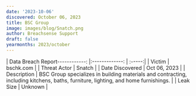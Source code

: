 ```yaml
---
date: '2023-10-06'
discovered: October 06, 2023
title: BSC Group
image: images/blog/Snatch.png
author: Breachsense Support
draft: false
yearmonths: 2023/october
---
```


| Data Breach Report------------:     |:-------------:    | :-----:|
| Victim      | bschk.com      | 
| Threat Actor      | Snatch      | 
| Date Discovered      | Oct 06, 2023      | 
| Description      | BSC Group specializes in building materials and contracting, including kitchens, baths, furniture, lighting, and home furnishings.      | 
| Leak Size      | Unknown      | 

